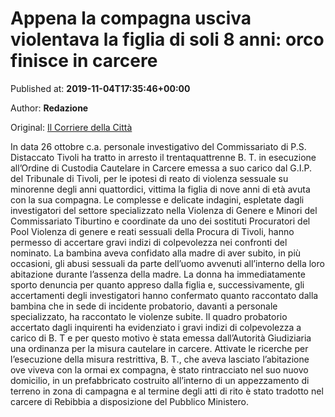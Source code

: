
# Appena la compagna usciva violentava la figlia di soli 8 anni: orco finisce in carcere

Published at: **2019-11-04T17:35:46+00:00**

Author: **Redazione**

Original: [Il Corriere della Città](https://www.ilcorrieredellacitta.com/news/appena-la-compagna-usciva-violentava-la-figlia-di-soli-8-anni-orco-finisce-in-carcere.html)

In data 26 ottobre c.a. personale investigativo del Commissariato di P.S. Distaccato Tivoli ha tratto in arresto il trentaquattrenne B. T. in esecuzione all’Ordine di Custodia Cautelare in Carcere emessa a suo carico dal G.I.P. del Tribunale di Tivoli, per le ipotesi di reato di violenza sessuale su minorenne degli anni quattordici, vittima la figlia di nove anni di età avuta con la sua compagna.
Le complesse e delicate indagini, espletate dagli investigatori del settore specializzato nella Violenza di Genere e Minori del Commissariato Tiburtino e coordinate da uno dei sostituti Procuratori del Pool Violenza di genere e reati sessuali della Procura di Tivoli, hanno permesso di accertare gravi indizi di colpevolezza nei confronti del nominato.
La bambina aveva confidato alla madre di aver subito, in più occasioni, gli abusi sessuali da parte dell’uomo avvenuti all’interno della loro abitazione durante l’assenza della madre. La donna ha immediatamente sporto denuncia per quanto appreso dalla figlia e, successivamente, gli accertamenti degli investigatori hanno confermato quanto raccontato dalla bambina che in sede di incidente probatorio, davanti a personale specializzato, ha raccontato le violenze subite. Il quadro probatorio accertato dagli inquirenti ha evidenziato i gravi indizi di colpevolezza a carico di B. T e per questo motivo è stata emessa dall’Autorità Giudiziaria una ordinanza per la misura cautelare in carcere.
Attivate le ricerche per l’esecuzione della misura restrittiva, B. T., che aveva lasciato l’abitazione ove viveva con la ormai ex compagna, è stato rintracciato nel suo nuovo domicilio, in un prefabbricato costruito all’interno di un appezzamento di terreno in zona di campagna e al termine degli atti di rito è stato tradotto nel carcere di Rebibbia a disposizione del Pubblico Ministero.
